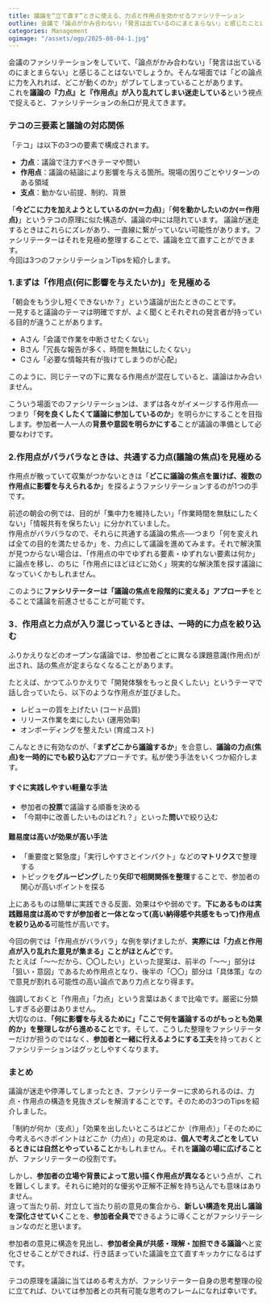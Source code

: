 ```yaml
---
title: 議論を“立て直す”ときに使える、力点と作用点を効かせるファシリテーション
outline: 会議で「論点がかみ合わない」「発言は出ているのにまとまらない」と感じたことはありませんか？ そんなとき、議論の構造を「テコの原理」になぞらえて捉え直すことで、力点と作用点のズレに気づき、議論を立て直すヒントが見えてきます。
categories: Management
ogimage: "/assets/ogp/2025-08-04-1.jpg"
---
```


会議のファシリテーションをしていて、「論点がかみ合わない」「発言は出ているのにまとまらない」と感じることはないでしょうか。そんな場面では「どの論点に力を入れれば、どこが動くのか」がブレてしまっていることがあります。  
これを**議論の『力点』と『作用点』が入り乱れてしまい迷走している**という視点で捉えると、ファシリテーションの糸口が見えてきます。


### テコの三要素と議論の対応関係

「テコ」は以下の3つの要素で構成されます。

* **力点**：議論で注力すべきテーマや問い
* **作用点**：議論の結論により影響を与える箇所。現場の困りごとやリターンのある領域
* **支点**：動かない前提、制約、背景

「**今どこに力を加えようとしているのか(＝力点)**」「**何を動かしたいのか(＝作用点)**」というテコの原理に似た構造が、議論の中には隠れています。
議論が迷走するときはこれらにズレがあり、一直線に繋がっていない可能性があります。ファシリテーターはそれを見極め整理することで、議論を立て直すことができます。  
今回は3つのファシリテーションTipsを紹介します。


### 1.まずは「作用点(何に影響を与えたいか)」を見極める

「朝会をもう少し短くできないか？」という議論が出たときのことです。  
一見すると議論のテーマは明確ですが、よく聞くとそれぞれの発言者が持っている目的が違うことがあります。

* Aさん「会議で作業を中断させたくない」
* Bさん「冗長な報告が多く、時間を無駄にしたくない」
* Cさん「必要な情報共有が抜けてしまうのが心配」

このように、同じテーマの下に異なる作用点が混在していると、議論はかみ合いません。

こういう場面でのファシリテーションは、まずは各々がイメージする作用点──つまり「**何を良くしたくて議論に参加しているのか**」を明らかにすることを目指します。参加者一人一人の**背景や意図を明らかにする**ことが議論の準備として必要なわけです。


### 2.作用点がバラバラなときは、共通する力点(議論の焦点)を見極める

作用点が散っていて収集がつかないときは「**どこに議論の焦点を置けば、複数の作用点に影響を与えられるか**」を探るようファシリテーションするのが1つの手です。

前述の朝会の例では、目的が「集中力を維持したい」「作業時間を無駄にしたくない」「情報共有を保ちたい」に分かれていました。  
作用点がバラバラなので、それらに共通する議論の焦点──つまり「何を変えれば全ての目的を満たせるか」を、力点にして議論を進めてみます。それで解決策が見つからない場合は、「作用点の中でゆずれる要素・ゆずれない要素は何か」に論点を移し、のちに「作用点にほどほどに効く」現実的な解決策を探す議論になっていくかもしれません。

このように**ファシリテーターは「議論の焦点を段階的に変える」アプローチ**をとることで議論を前進させることが可能です。


### 3．作用点と力点が入り混じっているときは、一時的に力点を絞り込む

ふりかえりなどのオープンな議論では、参加者ごとに異なる課題意識(作用点)が出され、話の焦点が定まらなくなることがあります。

たとえば、かつてふりかえりで「開発体験をもっと良くしたい」というテーマで話し合っていたら、以下のような作用点が並びました。

* レビューの質を上げたい (コード品質)
* リリース作業を楽にしたい (運用効率)
* オンボーディングを整えたい (育成コスト)

こんなときに有効なのが、「**まずどこから議論するか**」を合意し、**議論の力点(焦点)を一時的にでも絞り込む**アプローチです。私が使う手法をいくつか紹介します。

#### すぐに実践しやすい軽量な手法

- 参加者の**投票**で議論する順番を決める
- 「今期中に改善したいものはどれ？」といった**問い**で絞り込む

#### 難易度は高いが効果が高い手法

- 「重要度と緊急度」「実行しやすさとインパクト」などの**マトリクス**で整理する
- トピックを**グルーピング**したり**矢印で相関関係を整理**することで、参加者の関心が高いポイントを探る

上にあるものは簡単に実践できる反面、効果はやや弱めです。**下にあるものは実践難易度は高めですが参加者と一体となって(高い納得感や共感をもって)作用点を絞り込める**可能性が高いです。

今回の例では「作用点がバラバラ」な例を挙げましたが、**実際には「力点と作用点が入り乱れた意見が集まる」ことがほとんど**です。  
たとえば「〜〜だから、〇〇したい」といった提案は、前半の「〜〜」部分は「狙い・意図」であるため作用点となり、後半の「〇〇」部分は「具体策」なので意見が割れる可能性の高い論点であり力点となり得ます。

強調しておくと「作用点」「力点」という言葉はあくまで比喩です。厳密に分類しすぎる必要はありません。  
大切なのは、**「何に影響を与えるために」「ここで何を議論するのがもっとも効果的か」を整理しながら進めること**です。そして、こうした整理をファシリテーターだけが担うのではなく、**参加者と一緒に行えるようにする工夫**を持っておくとファシリテーションはグッとしやすくなります。


### まとめ

議論が迷走や停滞してしまったとき、ファシリテーターに求められるのは、力点・作用点の構造を見抜きズレを解消することです。そのための3つのTipsを紹介しました。

「制約が何か（支点）」「効果を出したいところはどこか（作用点）」「そのために今考えるべきポイントはどこか（力点）」の見定めは、**個人で考えごとをしているときには自然とやっていること**かもしれません。それを**議論の場に広げること**が、ファシリテーターの役割です。

しかし、**参加者の立場や背景によって思い描く作用点が異なる**という点が、これを難しくします。それらに絶対的な優劣や正解不正解を持ち込んでも意味はありません。  
違って当たり前、対立して当たり前の意見の集合から、**新しい構造を見出し議論を深化させていく**ことを、**参加者全員で**できるように導くことがファシリテーションなのだと思います。

参加者の意見に構造を見出し、**参加者全員が共感・理解・加担できる議論**へと変化させることができれば、行き詰まっていた議論を立て直すキッカケになるはずです。

テコの原理を議論に当てはめる考え方が、ファシリテーター自身の思考整理の役に立てれば、ひいては参加者との共有可能な思考のフレームになれば幸いです。